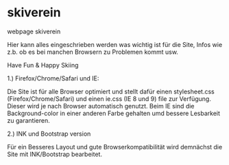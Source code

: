 skiverein
=========

webpage skiverein


Hier kann alles eingeschrieben werden was wichtig ist für die Site, Infos wie z.b. ob es bei manchen Browsern
zu Problemen kommt usw.

Have Fun & Happy Skiing


1.) Firefox/Chrome/Safari und IE:

Die Site ist für alle Browser optimiert und stellt dafür einen stylesheet.css (Firefox/Chrome/Safari) und einen ie.css (IE 8 und 9) file zur Verfügung.
Dieser wird je nach Browser automatisch genutzt. Beim IE sind die Background-color in einer anderen Farbe gehalten umd bessere Lesbarkeit zu garantieren.


2.) INK und Bootstrap version

Für ein Besseres Layout und gute Browserkompatibilität wird demnächst die Site mit INK/Bootstrap bearbeitet.